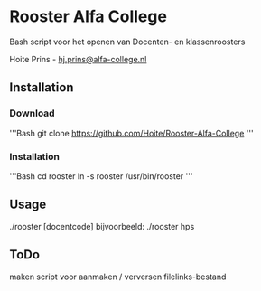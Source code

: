 # Rooster Alfa College
Bash script voor het openen van Docenten- en klassenroosters

Hoite Prins - hj.prins@alfa-college.nl

## Installation

### Download

'''Bash
  git clone https://github.com/Hoite/Rooster-Alfa-College
'''
### Installation

'''Bash
  cd rooster
  ln -s rooster /usr/bin/rooster
'''

## Usage

./rooster [docentcode]
bijvoorbeeld: ./rooster hps


## ToDo
maken script voor aanmaken / verversen filelinks-bestand
